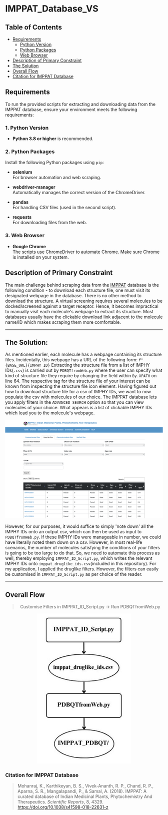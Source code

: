 # IMPPAT_Database_VS

## Table of Contents

- [Requirements](#requirements)
  - [Python Version](#1-python-version)
  - [Python Packages](#2-python-packages)
  - [Web Browser](#3-web-browser)
- [Description of Primary Constraint](#description-of-primary-constraint)
- [The Solution](#the-solution)
- [Overall Flow](#overall-flow)
- [Citation for IMPPAT Database](#citation-for-imppat-database)

## Requirements

To run the provided scripts for extracting and downloading data from the IMPPAT database, ensure your environment meets the following requirements:

### 1. Python Version

- **Python 3.8 or higher** is recommended.

### 2. Python Packages

Install the following Python packages using `pip`:

- **selenium**  
  For browser automation and web scraping.

- **webdriver-manager**  
  Automatically manages the correct version of the ChromeDriver.

- **pandas**  
  For handling CSV files (used in the second script).

- **requests**  
  For downloading files from the web.
  
### 3. Web Browser

- **Google Chrome**  
  The scripts use ChromeDriver to automate Chrome. Make sure Chrome is installed on your system.

## Description of Primary Constraint
The main challenge behind scraping data from the [IMPPAT](https://cb.imsc.res.in/imppat/) database is the following condition - to download each structure file, one must visit its designated webpage in the database. There is no other method to download the structure. A virtual screening requires several molecules to be docked/screened against a target receptor. Hence, it becomes impractical to manually visit each molecule's webpage to extract its structure. Most databases usually have the clickable download link adjacent to the molecule name/ID which makes scraping them more comfortable. 

---

## The Solution:
As mentioned earlier, each molecule has a webpage containing its structure files. Incidentally, this webpage has a URL of the following form: 
`f"{BASE_URL}{IMPHY ID}`
Extracting the structure file from a list of IMPHY IDs(`.csv`) is carried out by `PDBQTfromWeb.py` where the user can specify what kind of structure file they require by changing the field within `By.XPATH` on line 64. The respective tag for the structure file of your interest can be known from inspecting the structure file icon element.
Having figured out how to download structure file for a csv of IMPHY IDs, we want to now populate the csv with molecules of our choice.
The IMPPAT database lets you apply filters in the `ADVANCED SEARCH` option so that you can view molecules of your choice. What appears is a list of clickable IMPHY IDs which lead you to the molecule's webpage.

![Search Result Window](IMPHY_IDs.png "Drug-like Filter Result Window")


However, for our purposes, it would suffice to simply 'note down' all the IMPHY IDs onto an output csv, which can then be used as input to `PDBQTfromWeb.py`. If these IMPHY IDs were manageable in number, we could have literally noted them down on a csv. However, in most real-life scenarios, the number of molecules satisfying the conditions of your filters is going to be too large to do that. So, we need to automate this process as well, thereby employing `IMPPAT_ID_Script.py`, which writes the relevant IMPHY IDs onto `imppat_druglike_ids.csv`(included in this repository). 
For my application, I applied the druglike filters. However, the filters can easily be customised in `IMPPAT_ID_Script.py` as per choice of the reader.

---

## Overall Flow

><p align="center"> Customise Filters in IMPPAT_ID_Script.py -> Run PDBQTfromWeb.py </p>
<p></p>
<p></p>
<p align="center">
  <img src="IMPPAT_Flow.jpg" alt="Summarised Flowchart" width="300"/>
</p>

### Citation for IMPPAT Database
> Mohanraj, K., Karthikeyan, B. S., Vivek-Ananth, R. P., Chand, R. P., Aparna, S. R., Mangalapandi, P., & Samal, A. (2018). IMPPAT: A curated database of Indian Medicinal Plants, Phytochemistry And Therapeutics. *Scientific Reports*, 8, 4329. https://doi.org/10.1038/s41598-018-22631-z


